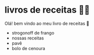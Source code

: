 # livros de receitas :man_astronaut:

Olá! bem vindo ao meu livro de receitas  :wave:

- strogonoff de frango
- nossas receitas
- pavê
- bolo de cenoura
